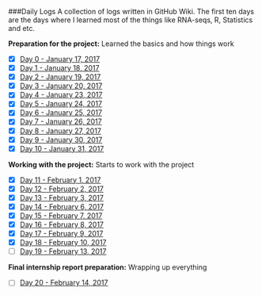 ###Daily Logs
A collection of logs written in GitHub Wiki. The first ten days are the days where I learned most of the things like RNA-seqs, R, Statistics and etc. 

**Preparation for the project:** Learned the basics and how things work
- [x] [Day 0 - January 17, 2017](https://github.com/hariesramdhani/winter-internship-2017/wiki/Day-0)
- [x] [Day 1 - January 18, 2017](https://github.com/hariesramdhani/winter-internship-2017/wiki/Day-1)
- [x] [Day 2 - January 19, 2017](https://github.com/hariesramdhani/winter-internship-2017/wiki/Day-2)
- [x] [Day 3 - January 20, 2017](https://github.com/hariesramdhani/winter-internship-2017/wiki/Day-3)
- [x] [Day 4 - January 23, 2017](https://github.com/hariesramdhani/winter-internship-2017/wiki/Day-4) 
- [x] [Day 5 - January 24, 2017](https://github.com/hariesramdhani/winter-internship-2017/wiki/Day-5) 
- [x] [Day 6 - January 25, 2017](https://github.com/hariesramdhani/winter-internship-2017/wiki/Day-6)
- [x] [Day 7 - January 26, 2017](https://github.com/hariesramdhani/winter-internship-2017/wiki/Day-7)
- [x] [Day 8 - January 27, 2017](https://github.com/hariesramdhani/winter-internship-2017/wiki/Day-8)
- [x] [Day 9 - January 30, 2017](https://github.com/hariesramdhani/winter-internship-2017/wiki/Day-9)
- [x] [Day 10 - January 31, 2017](https://github.com/hariesramdhani/winter-internship-2017/wiki/Day-10)

**Working with the project:** Starts to work with the project
- [x] [Day 11 - February 1, 2017](https://github.com/hariesramdhani/winter-internship-2017/wiki/Day-11)
- [x] [Day 12 - February 2, 2017](https://github.com/hariesramdhani/winter-internship-2017/wiki/Day-12)
- [x] [Day 13 - February 3, 2017](https://github.com/hariesramdhani/winter-internship-2017/wiki/Day-13)
- [x] [Day 14 - February 6, 2017](https://github.com/hariesramdhani/winter-internship-2017/wiki/Day-14)
- [x] [Day 15 - February 7, 2017](https://github.com/hariesramdhani/winter-internship-2017/wiki/Day-15)
- [x] [Day 16 - February 8, 2017](https://github.com/hariesramdhani/winter-internship-2017/wiki/Day-16)
- [x] [Day 17 - February 9, 2017](https://github.com/hariesramdhani/winter-internship-2017/wiki/Day-17)
- [x] [Day 18 - February 10, 2017](https://github.com/harsramdhani/winter-internship-2017/wiki/Day-18)
- [ ] [Day 19 - February 13, 2017](https://github.com/hariesramdhani/winter-internship-2017/wiki/Day-19)

**Final internship report preparation:** Wrapping up everything
- [ ] [Day 20 - February 14, 2017](https://github.com/hariesramdhani/winter-internship-2017/wiki/Day-20)

